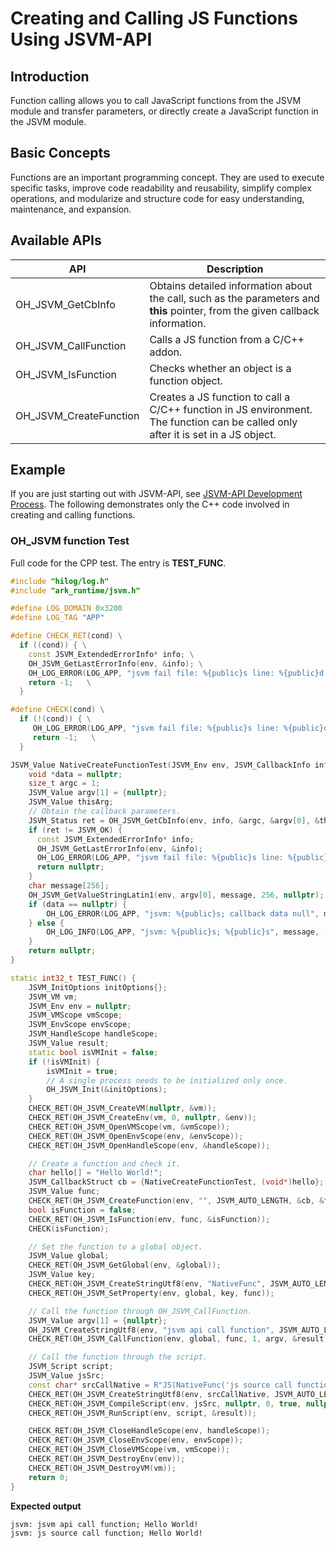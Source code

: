# Creating and Calling JS Functions Using JSVM-API
<!--Kit: NDK Development-->
<!--Subsystem: arkcompiler-->
<!--Owner: @yuanxiaogou; @string_sz-->
<!--Designer: @knightaoko-->
<!--Tester: @test_lzz-->
<!--Adviser: @fang-jinxu-->

## Introduction

Function calling allows you to call JavaScript functions from the JSVM module and transfer parameters, or directly create a JavaScript function in the JSVM module.

## Basic Concepts

Functions are an important programming concept. They are used to execute specific tasks, improve code readability and reusability, simplify complex operations, and modularize and structure code for easy understanding, maintenance, and expansion.

## Available APIs

| API                      | Description                      |
|----------------------------|--------------------------------|
| OH_JSVM_GetCbInfo          | Obtains detailed information about the call, such as the parameters and **this** pointer, from the given callback information.|
| OH_JSVM_CallFunction       | Calls a JS function from a C/C++ addon.|
| OH_JSVM_IsFunction         | Checks whether an object is a function object.|
| OH_JSVM_CreateFunction     | Creates a JS function to call a C/C++ function in JS environment. The function can be called only after it is set in a JS object.|

## Example

If you are just starting out with JSVM-API, see [JSVM-API Development Process](use-jsvm-process.md). The following demonstrates only the C++ code involved in creating and calling functions.

### OH_JSVM function Test

Full code for the CPP test. The entry is **TEST_FUNC**.
``` cpp
#include "hilog/log.h"
#include "ark_runtime/jsvm.h"

#define LOG_DOMAIN 0x3200
#define LOG_TAG "APP"

#define CHECK_RET(cond) \
  if ((cond)) { \
    const JSVM_ExtendedErrorInfo* info; \
    OH_JSVM_GetLastErrorInfo(env, &info); \
    OH_LOG_ERROR(LOG_APP, "jsvm fail file: %{public}s line: %{public}d ret = %{public}d message = %{public}s", __FILE__, __LINE__, cond, info != nullptr ? info->errorMessage : ""); \
    return -1;   \
  }

#define CHECK(cond) \
  if (!(cond)) { \
     OH_LOG_ERROR(LOG_APP, "jsvm fail file: %{public}s line: %{public}d ret = %{public}d", __FILE__, __LINE__, cond); \
     return -1;   \
  }

JSVM_Value NativeCreateFunctionTest(JSVM_Env env, JSVM_CallbackInfo info) {
    void *data = nullptr;
    size_t argc = 1;
    JSVM_Value argv[1] = {nullptr};
    JSVM_Value thisArg;
    // Obtain the callback parameters.
    JSVM_Status ret = OH_JSVM_GetCbInfo(env, info, &argc, &argv[0], &thisArg, &data);
    if (ret != JSVM_OK) {
      const JSVM_ExtendedErrorInfo* info;
      OH_JSVM_GetLastErrorInfo(env, &info);
      OH_LOG_ERROR(LOG_APP, "jsvm fail file: %{public}s line: %{public}d ret = %{public}d message = %{public}s", __FILE__, __LINE__, ret, info != nullptr ? info->errorMessage : "");
      return nullptr;
    }
    char message[256];
    OH_JSVM_GetValueStringLatin1(env, argv[0], message, 256, nullptr);
    if (data == nullptr) {
        OH_LOG_ERROR(LOG_APP, "jsvm: %{public}s; callback data null", message);
    } else {
        OH_LOG_INFO(LOG_APP, "jsvm: %{public}s; %{public}s", message, (char*)data);
    }
    return nullptr;
}

static int32_t TEST_FUNC() {
    JSVM_InitOptions initOptions{};
    JSVM_VM vm;
    JSVM_Env env = nullptr;
    JSVM_VMScope vmScope;
    JSVM_EnvScope envScope;
    JSVM_HandleScope handleScope;
    JSVM_Value result;
    static bool isVMInit = false;
    if (!isVMInit) {
        isVMInit = true;
        // A single process needs to be initialized only once.
        OH_JSVM_Init(&initOptions);
    }
    CHECK_RET(OH_JSVM_CreateVM(nullptr, &vm));
    CHECK_RET(OH_JSVM_CreateEnv(vm, 0, nullptr, &env));
    CHECK_RET(OH_JSVM_OpenVMScope(vm, &vmScope));
    CHECK_RET(OH_JSVM_OpenEnvScope(env, &envScope));
    CHECK_RET(OH_JSVM_OpenHandleScope(env, &handleScope));

    // Create a function and check it.
    char hello[] = "Hello World!";
    JSVM_CallbackStruct cb = {NativeCreateFunctionTest, (void*)hello};
    JSVM_Value func;
    CHECK_RET(OH_JSVM_CreateFunction(env, "", JSVM_AUTO_LENGTH, &cb, &func));
    bool isFunction = false;
    CHECK_RET(OH_JSVM_IsFunction(env, func, &isFunction));
    CHECK(isFunction);

    // Set the function to a global object.
    JSVM_Value global;
    CHECK_RET(OH_JSVM_GetGlobal(env, &global));
    JSVM_Value key;
    CHECK_RET(OH_JSVM_CreateStringUtf8(env, "NativeFunc", JSVM_AUTO_LENGTH, &key));
    CHECK_RET(OH_JSVM_SetProperty(env, global, key, func));

    // Call the function through OH_JSVM_CallFunction.
    JSVM_Value argv[1] = {nullptr};
    OH_JSVM_CreateStringUtf8(env, "jsvm api call function", JSVM_AUTO_LENGTH, &argv[0]);
    CHECK_RET(OH_JSVM_CallFunction(env, global, func, 1, argv, &result));

    // Call the function through the script.
    JSVM_Script script;
    JSVM_Value jsSrc;
    const char* srcCallNative = R"JS(NativeFunc('js source call function');)JS";
    CHECK_RET(OH_JSVM_CreateStringUtf8(env, srcCallNative, JSVM_AUTO_LENGTH, &jsSrc));
    CHECK_RET(OH_JSVM_CompileScript(env, jsSrc, nullptr, 0, true, nullptr, &script));
    CHECK_RET(OH_JSVM_RunScript(env, script, &result));

    CHECK_RET(OH_JSVM_CloseHandleScope(env, handleScope));
    CHECK_RET(OH_JSVM_CloseEnvScope(env, envScope));
    CHECK_RET(OH_JSVM_CloseVMScope(vm, vmScope));
    CHECK_RET(OH_JSVM_DestroyEnv(env));
    CHECK_RET(OH_JSVM_DestroyVM(vm));
    return 0;
}
```
<!-- @[jsvm_function_call](https://gitcode.com/openharmony/applications_app_samples/blob/master/code/DocsSample/ArkTS/JSVMAPI/JsvmUsageGuide/UsageInstructionsOne/functioncall/src/main/cpp/hello.cpp) -->

**Expected output**
```
jsvm: jsvm api call function; Hello World!
jsvm: js source call function; Hello World!
```
